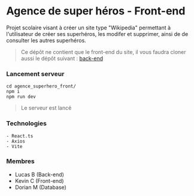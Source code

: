 
# Agence de super héros - Front-end
Projet scolaire visant à créer un site type "Wikipedia" permettant à l'utilisateur de créer ses superhéros, les modifer et supprimer, ainsi de de consulter les autres superhéros.

> Ce dépôt ne contient que le front-end du site, il vous faudra cloner aussi le dépôt suivant : [back-end](https://github.com/NockIA/agence_superhero_front_groupe2/edit/main/README.md)

### Lancement serveur
    cd agence_superhero_front/
    npm i
    npm run dev
>  Le serveur est lancé
### Technologies
    - React.ts
    - Axios
    - Vite
### Membres
 - Lucas B (Back-end)   
 - Kevin C (Front-end)  
 -  Dorian M (Database)
